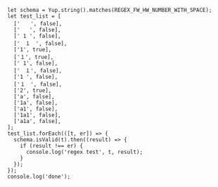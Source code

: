     let schema = Yup.string().matches(REGEX_FW_HW_NUMBER_WITH_SPACE);
    let test_list = [
      ['　　', false],
      ['   ', false],
      [' 1 ', false],
      ['　１　', false],
      ['1', true],
      ['１', true],
      [' 1', false],
      ['　１', false],
      ['1 ', false],
      ['１　', false],
      ['2', true],
      ['a', false],
      ['1a', false],
      ['a1', false],
      ['1a1', false],
      ['a1a', false],
    ];
    test_list.forEach(([t, er]) => {
      schema.isValid(t).then((result) => {
        if (result !== er) {
          console.log('regex test', t, result);
        }
      });
    });
    console.log('done');
